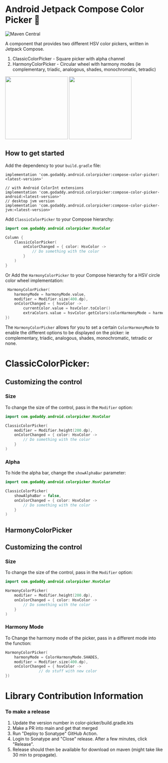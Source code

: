 # Android Jetpack Compose Color Picker 🎨

![Maven Central](https://img.shields.io/maven-central/v/com.godaddy.android.colorpicker/compose-color-picker?style=flat-square)

A component that provides two different HSV color pickers, written in Jetpack Compose.
1. ClassicColorPicker - Square picker with alpha channel
2. HarmonyColorPicker - Circular wheel with harmony modes (ie complementary, triadic, analogous, shades, monochromatic, tetradic)

<img src="screenshots/ColorPicker.gif" width="200"  />
<img src="screenshots/ColorPicker-Harmony.gif" width="200"  />

## How to get started

Add the dependency to your `build.gradle` file:

```
implementation 'com.godaddy.android.colorpicker:compose-color-picker:<latest-version>'

// with Android ColorInt extensions
implementation 'com.godaddy.android.colorpicker:compose-color-picker-android:<latest-version>'
// desktop jvm version
implementation 'com.godaddy.android.colorpicker:compose-color-picker-jvm:<latest-version>'
```

Add `ClassicColorPicker` to your Compose hierarchy:

```kotlin
import com.godaddy.android.colorpicker.HsvColor

Column {
    ClassicColorPicker(
        onColorChanged = { color: HsvColor ->
            // Do something with the color
        }
    )
}
```

Or Add the `HarmonyColorPicker` to your Compose hierarchy for a HSV circle color wheel implementation:

```kotlin
 HarmonyColorPicker(
    harmonyMode = harmonyMode.value,
    modifier = Modifier.size(400.dp),
    onColorChanged = { hsvColor ->
        currentColor.value = hsvColor.toColor()
        extraColors.value = hsvColor.getColors(colorHarmonyMode = harmonyMode.value) 
})
```

The `HarmonyColorPicker` allows for you to set a certain `ColorHarmonyMode` to enable the different options to be 
displayed on the picker: ie complementary, triadic, analogous, shades, monochromatic, tetradic or none. 

# ClassicColorPicker: 
## Customizing the control

### Size

To change the size of the control, pass in the `Modifier` option:

```kotlin
import com.godaddy.android.colorpicker.HsvColor

ClassicColorPicker(
    modifier = Modifier.height(200.dp),
    onColorChanged = { color: HsvColor ->
        // Do something with the color
    }
)
```

### Alpha

To hide the alpha bar, change the `showAlphaBar` parameter:

```kotlin
import com.godaddy.android.colorpicker.HsvColor

ClassicColorPicker(
    showAlphaBar = false,
    onColorChanged = { color: HsvColor ->
        // Do something with the color
    }
)
```

## HarmonyColorPicker

## Customizing the control

### Size

To change the size of the control, pass in the `Modifier` option:

```kotlin
import com.godaddy.android.colorpicker.HsvColor

HarmonyColorPicker(
    modifier = Modifier.height(200.dp),
    onColorChanged = { color: HsvColor ->
        // Do something with the color
    }
)
```

### Harmony Mode

To Change the harmony mode of the picker, pass in a different mode into the function:

```kotlin
HarmonyColorPicker(
    harmonyMode = ColorHarmonyMode.SHADES,
    modifier = Modifier.size(400.dp),
    onColorChanged = { hsvColor ->
               // do stuff with new color
})
```


# Library Contribution Information

### To make a release

1. Update the version number in color-picker/build.gradle.kts
2. Make a PR into main and get that merged
3. Run "Deploy to Sonatype" GitHub Action.
4. Login to Sonatype and "Close" release. After a few minutes, click "Release". 
5. Release should then be available for download on maven (might take like 30 min to propagate).

